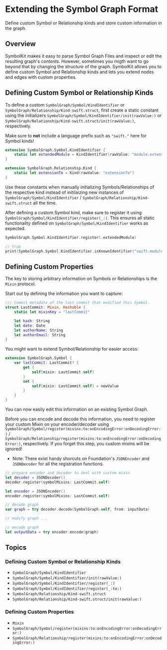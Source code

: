 # Extending the Symbol Graph Format

Define custom Symbol or Relationship kinds and store custom information in the graph.

## Overview

SymbolKit makes it easy to parse Symbol Graph Files and inspect or edit the resulting graph's _contents_. However, sometimes you migth want to go beyond that by changing the _structure_ of the graph. SymbolKit allows you to define custom Symbol and Relationship kinds and lets you extend nodes and edges with custom properties.

## Defining Custom Symbol or Relationship Kinds

To define a custom ``SymbolGraph/Symbol/KindIdentifier`` or ``SymbolGraph/Relationship/Kind-swift.struct``, first create a static constant using the initializers ``SymbolGraph/Symbol/KindIdentifier/init(rawValue:)`` or ``SymbolGraph/Relationship/Kind-swift.struct/init(rawValue:)``, respectively.

Make sure to **not** include a language prefix such as `"swift."` here for Symbol kinds!

```swift
extension SymbolGraph.Symbol.KindIdentifier {
    static let extendedModule = KindIdentifier(rawValue: "module.extension")
}

extension SymbolGraph.Relationship.Kind {
    static let extensionTo = Kind(rawValue: "extensionTo")
}
```

Use these constants when manually initializing Symbols/Relationships of the respective kind instead of initilaizing new instances of ``SymbolGraph/Symbol/KindIdentifier`` / ``SymbolGraph/Relationship/Kind-swift.struct`` all the time.

After defining a custom Symbol kind, make sure to register it using ``SymbolGraph/Symbol/KindIdentifier/register(_:)``. This ensures all static functionality defined on ``SymbolGraph/Symbol/KindIdentifier`` works as expected.

```swift
SymbolGraph.Symbol.KindIdentifier.register(.extendedModule)

// true
print(SymbolGraph.Symbol.KindIdentifier.isKnownIdentifier("swift.module.extension"))
```

## Defining Custom Properties

The key to storing arbitrary information on Symbols or Relationships is the ``Mixin`` protocol.

Start out by defining the information you want to capture:

```swift
/// Commit metadata of the last commit that modified this Symbol.
struct LastCommit: Mixin, Hashable {
    static let mixinKey = "lastCommit"    

    let hash: String
    let date: Date
    let authorName: String
    let authorEmail: String
}
```

You might want to extend Symbol/Relationship for easier access:

```swift
extension SymbolGraph.Symbol {
    var lastCommit: LastCommit? {
        get {
            self[mixin: LastCommit.self]
        }
        set {
            self[mixin: LastCommit.self] = newValue
        }
    }
}
```

You can now easily edit this information on an existing Symbol Graph.

Before you can encode and decode this information, you need to register your custom Mixin on your encoder/decoder using ``SymbolGraph/Symbol/register(mixins:to:onEncodingError:onDecodingError:)`` / ``SymbolGraph/Relationship/register(mixins:to:onEncodingError:onDecodingError:)``, respectively. If you forget this step, you custom mixins will be ignored!

- Note: There exist handy shorcuts on Foundation's `JSONEncoder` and `JSONDecoder` for all the registration functions.

```swift
// prepare encoder and decoder to deal with custom mixin
let decoder = JSONDecoder()
decoder.register(symbolMixins: LastCommit.self)

let encoder = JSONEncoder()
encoder.register(symbolMixins: LastCommit.self)

// decode graph
var graph = try decoder.decode(SymbolGraph.self, from: inputData)

// modify graph ...

// encode graph
let outputData = try encoder.encode(graph)
```

## Topics

### Defining Custom Symbol or Relationship Kinds

- ``SymbolGraph/Symbol/KindIdentifier``
- ``SymbolGraph/Symbol/KindIdentifier/init(rawValue:)``
- ``SymbolGraph/Symbol/KindIdentifier/register(_:)``
- ``SymbolGraph/Symbol/KindIdentifier/register(_:to:)``
- ``SymbolGraph/Relationship/Kind-swift.struct``
- ``SymbolGraph/Relationship/Kind-swift.struct/init(rawValue:)``

### Defining Custom Properties

- ``Mixin``
- ``SymbolGraph/Symbol/register(mixins:to:onEncodingError:onDecodingError:)``
- ``SymbolGraph/Relationship/register(mixins:to:onEncodingError:onDecodingError:)``

<!-- Copyright (c) 2021-2022 Apple Inc and the Swift Project authors. All Rights Reserved. -->
